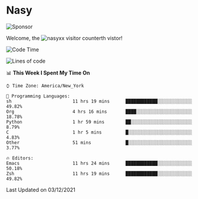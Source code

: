 # Nasy

<!--
<p align="center">
<img height="200" src="https://github-readme-stats.vercel.app/api?username=nasyxx&count_private=true&show_icons=true&theme=dracula&include_all_commits=true"/>
<img height="200" src="https://github-readme-stats.vercel.app/api/top-langs/?username=nasyxx&theme=dracula&hide=html,jupyter+notebook&count_private=true&show_icons=true"/>
</p>

  
----------------
-->

![Sponsor](https://img.shields.io/static/v1.svg?label=Sponsor&message=%E2%9D%A4&logo=GitHub&style=flat&color=pink)
 
Welcome, the ![nasyxx visitor counter](https://count.getloli.com/get/@nasyxx?theme=rule34)th vistor!
 
<!--START_SECTION:waka-->
![Code Time](http://img.shields.io/badge/Code%20Time-1%2C516%20hrs%2016%20mins-blue)

![Lines of code](https://img.shields.io/badge/From%20Hello%20World%20I%27ve%20Written-5%20Million%20lines%20of%20code-blue)

📊 **This Week I Spent My Time On** 

```text
⌚︎ Time Zone: America/New_York

💬 Programming Languages: 
sh                       11 hrs 19 mins      ████████████░░░░░░░░░░░░░   49.82% 
Org                      4 hrs 16 mins       ████░░░░░░░░░░░░░░░░░░░░░   18.78% 
Python                   1 hr 59 mins        ██░░░░░░░░░░░░░░░░░░░░░░░   8.79% 
C                        1 hr 5 mins         █░░░░░░░░░░░░░░░░░░░░░░░░   4.83% 
Other                    51 mins             █░░░░░░░░░░░░░░░░░░░░░░░░   3.77%

🔥 Editors: 
Emacs                    11 hrs 24 mins      ████████████░░░░░░░░░░░░░   50.18% 
Zsh                      11 hrs 19 mins      ████████████░░░░░░░░░░░░░   49.82%

```


 Last Updated on 03/12/2021
<!--END_SECTION:waka-->

<!-- ![visitors](https://visitor-badge.laobi.icu/badge?page_id=nasyxx.nasyxx) -->
